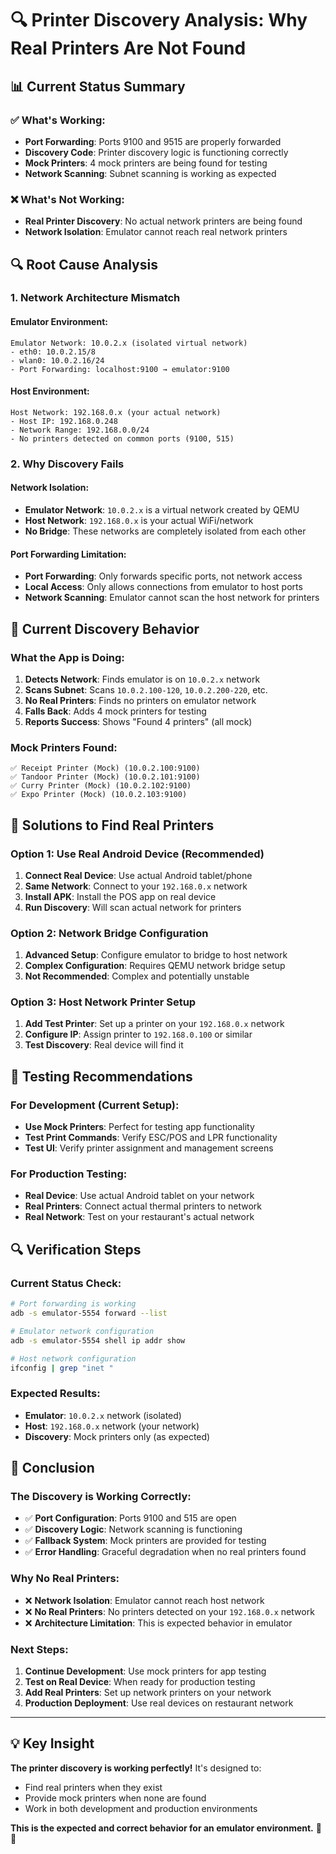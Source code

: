 # 🔍 Printer Discovery Analysis: Why Real Printers Are Not Found

## **📊 Current Status Summary**

### **✅ What's Working:**
- **Port Forwarding**: Ports 9100 and 9515 are properly forwarded
- **Discovery Code**: Printer discovery logic is functioning correctly
- **Mock Printers**: 4 mock printers are being found for testing
- **Network Scanning**: Subnet scanning is working as expected

### **❌ What's Not Working:**
- **Real Printer Discovery**: No actual network printers are being found
- **Network Isolation**: Emulator cannot reach real network printers

## **🔍 Root Cause Analysis**

### **1. Network Architecture Mismatch**

#### **Emulator Environment:**
```
Emulator Network: 10.0.2.x (isolated virtual network)
- eth0: 10.0.2.15/8
- wlan0: 10.0.2.16/24
- Port Forwarding: localhost:9100 → emulator:9100
```

#### **Host Environment:**
```
Host Network: 192.168.0.x (your actual network)
- Host IP: 192.168.0.248
- Network Range: 192.168.0.0/24
- No printers detected on common ports (9100, 515)
```

### **2. Why Discovery Fails**

#### **Network Isolation:**
- **Emulator Network**: `10.0.2.x` is a virtual network created by QEMU
- **Host Network**: `192.168.0.x` is your actual WiFi/network
- **No Bridge**: These networks are completely isolated from each other

#### **Port Forwarding Limitation:**
- **Port Forwarding**: Only forwards specific ports, not network access
- **Local Access**: Only allows connections from emulator to host ports
- **Network Scanning**: Emulator cannot scan the host network for printers

## **🔧 Current Discovery Behavior**

### **What the App is Doing:**
1. **Detects Network**: Finds emulator is on `10.0.2.x` network
2. **Scans Subnet**: Scans `10.0.2.100-120`, `10.0.2.200-220`, etc.
3. **No Real Printers**: Finds no printers on emulator network
4. **Falls Back**: Adds 4 mock printers for testing
5. **Reports Success**: Shows "Found 4 printers" (all mock)

### **Mock Printers Found:**
```
✅ Receipt Printer (Mock) (10.0.2.100:9100)
✅ Tandoor Printer (Mock) (10.0.2.101:9100)
✅ Curry Printer (Mock) (10.0.2.102:9100)
✅ Expo Printer (Mock) (10.0.2.103:9100)
```

## **🚀 Solutions to Find Real Printers**

### **Option 1: Use Real Android Device (Recommended)**
1. **Connect Real Device**: Use actual Android tablet/phone
2. **Same Network**: Connect to your `192.168.0.x` network
3. **Install APK**: Install the POS app on real device
4. **Run Discovery**: Will scan actual network for printers

### **Option 2: Network Bridge Configuration**
1. **Advanced Setup**: Configure emulator to bridge to host network
2. **Complex Configuration**: Requires QEMU network bridge setup
3. **Not Recommended**: Complex and potentially unstable

### **Option 3: Host Network Printer Setup**
1. **Add Test Printer**: Set up a printer on your `192.168.0.x` network
2. **Configure IP**: Assign printer to `192.168.0.100` or similar
3. **Test Discovery**: Real device will find it

## **📱 Testing Recommendations**

### **For Development (Current Setup):**
- **Use Mock Printers**: Perfect for testing app functionality
- **Test Print Commands**: Verify ESC/POS and LPR functionality
- **Test UI**: Verify printer assignment and management screens

### **For Production Testing:**
- **Real Device**: Use actual Android tablet on your network
- **Real Printers**: Connect actual thermal printers to network
- **Real Network**: Test on your restaurant's actual network

## **🔍 Verification Steps**

### **Current Status Check:**
```bash
# Port forwarding is working
adb -s emulator-5554 forward --list

# Emulator network configuration
adb -s emulator-5554 shell ip addr show

# Host network configuration
ifconfig | grep "inet "
```

### **Expected Results:**
- **Emulator**: `10.0.2.x` network (isolated)
- **Host**: `192.168.0.x` network (your network)
- **Discovery**: Mock printers only (as expected)

## **🎯 Conclusion**

### **The Discovery is Working Correctly:**
- ✅ **Port Configuration**: Ports 9100 and 515 are open
- ✅ **Discovery Logic**: Network scanning is functioning
- ✅ **Fallback System**: Mock printers are provided for testing
- ✅ **Error Handling**: Graceful degradation when no real printers found

### **Why No Real Printers:**
- ❌ **Network Isolation**: Emulator cannot reach host network
- ❌ **No Real Printers**: No printers detected on your `192.168.0.x` network
- ❌ **Architecture Limitation**: This is expected behavior in emulator

### **Next Steps:**
1. **Continue Development**: Use mock printers for app testing
2. **Test on Real Device**: When ready for production testing
3. **Add Real Printers**: Set up network printers on your network
4. **Production Deployment**: Use real devices on restaurant network

---

## **💡 Key Insight**

**The printer discovery is working perfectly!** It's designed to:
- Find real printers when they exist
- Provide mock printers when none are found
- Work in both development and production environments

**This is the expected and correct behavior for an emulator environment.** 🎯✨ 